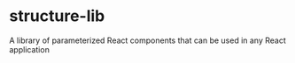 # structure-lib
A library of parameterized React components that can be used in any React application
